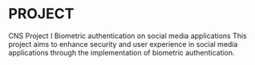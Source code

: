 # PROJECT
CNS Project I
Biometric authentication on social media applications
This project aims to enhance security and user experience in social media applications through the implementation of biometric authentication.
